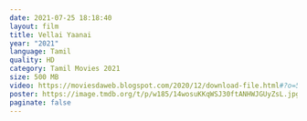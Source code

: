 ```yaml
---
date: 2021-07-25 18:18:40
layout: film
title: Vellai Yaanai
year: "2021"
language: Tamil
quality: HD
category: Tamil Movies 2021
size: 500 MB
video: https://moviesdaweb.blogspot.com/2020/12/download-file.html#?o=5e5eb6d16a6468534ee1b954fa118220f75e09adc0ed6854c35f364e5d22e8854161042e122c886a8f17226e981a3825325c1a4d26634466c82cb9c9ac63597353aafb86c01024d2d8e47378bc4764d584f4d9764c73dd19c4c8bda65fe7fcfbbbb815d0ab7da811a1b1a81028dca43e8741d5f44cedf3e6
poster: https://image.tmdb.org/t/p/w185/14wosuKKqWSJ30ftANHWJGUyZsL.jpg
paginate: false
---
```

